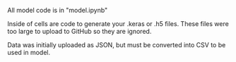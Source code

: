 All model code is in "model.ipynb" 

Inside of cells are code to generate your .keras or .h5 files. These files were too large to upload to GitHub so they are ignored.

Data was initially uploaded as JSON, but must be converted into CSV to be used in model. 
